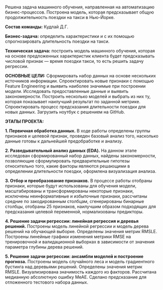 Решена задача машинного обучения, направленная на автоматизацию бизнес-процессов. Построена модель, которая предсказывает общую продолжительность поездки на такси в Нью-Йорке. 

**Состав команды:** Кудлай Д.Г.

**Бизнес-задача:** определить характеристики и с их помощью спрогнозировать длительность поездки на такси.

**Техническая задача:** построить модель машинного обучения, которая на основе предложенных характеристик клиента будет предсказывать числовой признак — время поездки такси, то есть решить задачу регрессии.

**ОСНОВНЫЕ ЦЕЛИ:** Сформировать набор данных на основе нескольких источников информации. Спроектировать новые признаки с помощью Feature Engineering и выявить наиболее значимые при построении модели. Исследовать предоставленные данные и выявить закономерности. Построить несколько моделей и выбрать из них ту, которая показывает наилучший результат по заданной метрике. Спроектировать процесс предсказания длительности поездки для новых данных. Загрузить ноутбук с решением на GitHub.

**ЭТАПЫ ПРОЕКТА:**

**1.	Первичная обработка данных.**
В ходе работы определены группы признаков и целевой признак, проведен базовый анализ того, насколько данные готовы к дальнейшей предобработке и анализу.

**2.	Разведывательный анализ данных (EDA).**
На данном этапе исследован сформированный набор данных, найдены закономерности, позволяющие сформулировать предварительные гипотезы относительно того, какие факторы являются решающими в определении длительности поездки, оформлена визуализация анализа.

**3.	Отбор и преобразование признаков.**
В процессе работы отобраны признаки, которые будут использованы для обучения модели, масштабированы и трансформированы некоторые признаки, исключены неинформативные и избыточные признаки, рассчитаны средние по закодированным столбцам, сгенерированы бинарные столбцы, отобраны 25 признаков, наилучшим образом подходящих для предсказания целевой переменной, нормализованы предикторы.

**4.	Решение задачи регрессии: линейная регрессия и деревья решений.**
Построены модель линейной регрессии и модель дерева решений на обучающей выборке. Определены значения метрик RMSLE. Построены линейные графики изменения метрики RMSE на тренировочной и валидационной выборках в зависимости от значения параметра глубины дерева решений.

**5.	Решение задачи регрессии: ансамбли моделей и построение прогноза.**
Построены модель случайного леса и модель градиентного бустинга над деревьями решений. Определены значения метрик RMSLE. Визуализирована значимость каждого из факторов. Рассчитана медианную абсолютную ошибку MeAE. Сделано предсказание для отложенного тестового набора данных.

